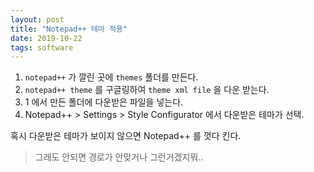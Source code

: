 ```yaml
---
layout: post
title: "Notepad++ 테마 적용"
date: 2019-10-22
tags: software
---
```


1. `notepad++` 가 깔린 곳에 `themes` 폴더를 만든다.
2. `notepad++ theme` 를 구글링하여 `theme xml file` 을 다운 받는다.
3. 1 에서 만든 폴더에 다운받은 파일을 넣는다.
4. Notepad++ > Settings > Style Configurator 에서 다운받은 테마가 선택.

혹시 다운받은 테마가 보이지 않으면 Notepad++ 를 껏다 킨다.
> 그래도 안되면 경로가 안맞거나 그런거겠지뭐..
